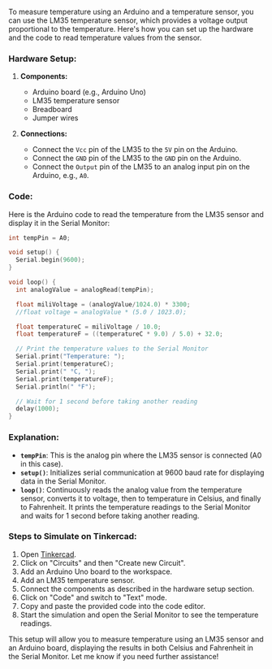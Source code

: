 To measure temperature using an Arduino and a temperature sensor, you can use the LM35 temperature sensor, which provides a voltage output proportional to the temperature. Here's how you can set up the hardware and the code to read temperature values from the sensor.

### Hardware Setup:

1. **Components:**
   - Arduino board (e.g., Arduino Uno)
   - LM35 temperature sensor
   - Breadboard
   - Jumper wires

2. **Connections:**
   - Connect the `Vcc` pin of the LM35 to the `5V` pin on the Arduino.
   - Connect the `GND` pin of the LM35 to the `GND` pin on the Arduino.
   - Connect the `Output` pin of the LM35 to an analog input pin on the Arduino, e.g., `A0`.

### Code:

Here is the Arduino code to read the temperature from the LM35 sensor and display it in the Serial Monitor:

```cpp
int tempPin = A0;

void setup() {
  Serial.begin(9600);
}

void loop() {
  int analogValue = analogRead(tempPin);

  float miliVoltage = (analogValue/1024.0) * 3300;
  //float voltage = analogValue * (5.0 / 1023.0);

  float temperatureC = miliVoltage / 10.0;
  float temperatureF = ((temperatureC * 9.0) / 5.0) + 32.0;

  // Print the temperature values to the Serial Monitor
  Serial.print("Temperature: ");
  Serial.print(temperatureC);
  Serial.print(" °C, ");
  Serial.print(temperatureF);
  Serial.println(" °F");

  // Wait for 1 second before taking another reading
  delay(1000);
}
```

### Explanation:

- **`tempPin`**: This is the analog pin where the LM35 sensor is connected (A0 in this case).
- **`setup()`**: Initializes serial communication at 9600 baud rate for displaying data in the Serial Monitor.
- **`loop()`**: Continuously reads the analog value from the temperature sensor, converts it to voltage, then to temperature in Celsius, and finally to Fahrenheit. It prints the temperature readings to the Serial Monitor and waits for 1 second before taking another reading.

### Steps to Simulate on Tinkercad:

1. Open [Tinkercad](https://www.tinkercad.com/).
2. Click on "Circuits" and then "Create new Circuit".
3. Add an Arduino Uno board to the workspace.
4. Add an LM35 temperature sensor.
5. Connect the components as described in the hardware setup section.
6. Click on "Code" and switch to "Text" mode.
7. Copy and paste the provided code into the code editor.
8. Start the simulation and open the Serial Monitor to see the temperature readings.

This setup will allow you to measure temperature using an LM35 sensor and an Arduino board, displaying the results in both Celsius and Fahrenheit in the Serial Monitor. Let me know if you need further assistance!